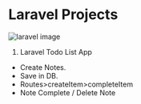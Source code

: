 # Laravel Projects

![laravel image](https://cdn3.iconfinder.com/data/icons/research-element/1000/Questionnaire-64.png)

1. Laravel Todo List App

- Create Notes.
- Save in DB.
- Routes>createItem>completeItem
- Note Complete / Delete Note 

